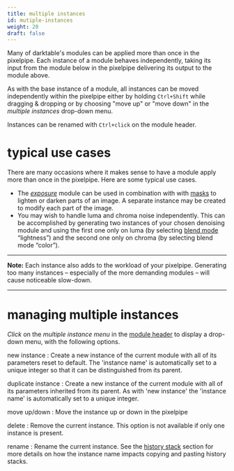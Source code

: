 ```yaml
---
title: multiple instances
id: mutiple-instances
weight: 20
draft: false
---
```


Many of darktable's modules can be applied more than once in the pixelpipe. Each instance of a module behaves independently, taking its input from the module below in the pixelpipe delivering its output to the module above.

As with the base instance of a module, all instances can be moved independently within the pixelpipe either by holding `Ctrl+Shift` while dragging & dropping or by choosing "move up" or "move down" in the _multiple instances_ drop-down menu.

Instances can be renamed with `Ctrl+click` on the module header.

# typical use cases

There are many occasions where it makes sense to have a module apply more than once in the pixelpipe. Here are some typical use cases.

 - The [_exposure_](../../../module-reference/processing-modules/exposure.md) module can be used in combination with with [masks](../masking-and-blending/masks/_index.md) to lighten or darken parts of an image. A separate instance may be created to modify each part of the image.
- You may wish to handle luma and chroma noise independently. This can be accomplished by generating two instances of your chosen denoising module and using the first one only on luma (by selecting [blend mode](../masking-and-blending/blend-modes.md) “lightness”) and the second one only on chroma (by selecting blend mode “color”).

---

**Note:** Each instance also adds to the workload of your pixelpipe. Generating too many instances – especially of the more demanding modules – will cause noticeable slow-down.

---

# managing multiple instances

_Click_ on the _multiple instance menu_ in the [module header](./module-header.md) to display a drop-down menu, with the following options.

new instance
: Create a new instance of the current module with all of its parameters reset to default. The 'instance name' is automatically set to a unique integer so that it can be distinguished from its parent.

duplicate instance
: Create a new instance of the current module with all of its parameters inherited from its parent. As with 'new instance' the 'instance name' is automatically set to a unique integer.

move up/down
: Move the instance up or down in the pixelpipe

delete
: Remove the current instance. This option is not available if only one instance is present.

rename
: Rename the current instance. See the [history stack](../../../module-reference/utility-modules/lighttable/history-stack.md) section for more details on how the instance name impacts copying and pasting history stacks.
